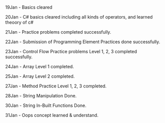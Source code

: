 19Jan - Basics cleared

20Jan - C# basics cleared including all kinds of operators, and learned theoory of c#

21Jan - Practice problems completed successfully.

22Jan - Submission of Programming Element Practices done successfully.

23Jan - Control Flow Practice problems Level 1, 2, 3 completed successfully.

24Jan - Array Level 1 completed.

25Jan - Array Level 2 completed.

27Jan - Method Practice Level 1, 2, 3 completed.

28Jan - String Manipulation Done.

30Jan - String In-Built Functions Done.

31Jan - Oops concept learned & understand.
